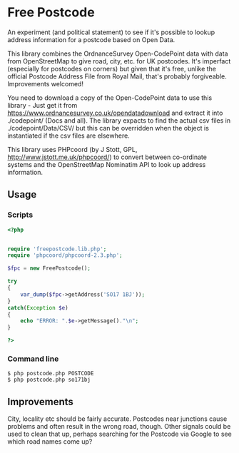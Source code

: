 # Free Postcode

An experiment (and political statement) to see if it's possible to lookup address information for a postcode based on Open Data.

This library combines the OrdnanceSurvey Open-CodePoint data with data from OpenStreetMap to give road, city, etc. for UK postcodes.  It's imperfact (especially for postcodes on corners) but given that it's free, unlike the official Postcode Address File from Royal Mail, that's probably forgiveable.  Improvements welcomed!

You need to download a copy of the Open-CodePoint data to use this library - Just get it from https://www.ordnancesurvey.co.uk/opendatadownload and extract it into ./codepoint/ (Docs and all).  The  library expacts to find the actual csv files in ./codepoint/Data/CSV/ but this can be overridden when the object is instantiated if the csv files are elsewhere.

This library uses PHPcoord (by J Stott, GPL, http://www.jstott.me.uk/phpcoord/) to convert between co-ordinate systems and the OpenStreetMap Nominatim API to look up address information.  

## Usage

### Scripts

``` php
<?php


require 'freepostcode.lib.php';
require 'phpcoord/phpcoord-2.3.php';

$fpc = new FreePostcode();

try
{
    var_dump($fpc->getAddress('SO17 1BJ'));
}
catch(Exception $e)
{
    echo "ERROR: ".$e->getMessage()."\n";
}

?>
```

### Command line

```
$ php postcode.php POSTCODE
$ php postcode.php so171bj
```

## Improvements
City, locality etc should be fairly accurate.  Postcodes near junctions cause problems and often result in the wrong road, though.  Other signals could be used to clean that up, perhaps searching for the Postcode via Google to see which road names come up?
